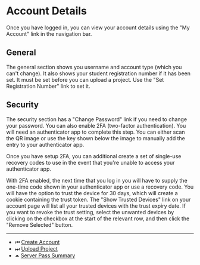 # Account Details

Once you have logged in, you can view your account details using the
"My Account" link in the navigation bar.

## General

The general section shows you username and account type (which you
can't change). It also shows your student registration number if it
has been set. It must be set before you can upload a project. Use
the "Set Registration Number" link to set it.

## Security

The security section has a "Change Password" link if you need to
change your password. You can also enable 2FA (two-factor
authentication). You will need an authenticator app to complete this
step. You can either scan the QR image or use the key shown below
the image to manually add the entry to your authenticator app.

Once you have setup 2FA, you can additional create a set of
single-use recovery codes to use in the event that you're unable to
access your authenticator app.

With 2FA enabled, the next time that you log in you will have to
supply the one-time code shown in your authenticator app or use a
recovery code. You will have the option to trust the device for 30
days, which will create a cookie containing the trust token. The
"Show Trusted Devices" link on your account page will list all your
trusted devices with the trust expiry date. If you want to revoke
the trust setting, select the unwanted devices by clicking on the
checkbox at the start of the relevant row, and then click the
"Remove Selected" button.

---

 - &#x23EE; [Create Account](create-account.md)
 - &#x23ED; [Upload Project](upload-project.md)
 - &#x23F6; [Server Pass Summary](README.md)
